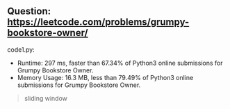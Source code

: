 ## Question: https://leetcode.com/problems/grumpy-bookstore-owner/

code1.py:
* Runtime: 297 ms, faster than 67.34% of Python3 online submissions for Grumpy Bookstore Owner.
* Memory Usage: 16.3 MB, less than 79.49% of Python3 online submissions for Grumpy Bookstore Owner.
> sliding window
